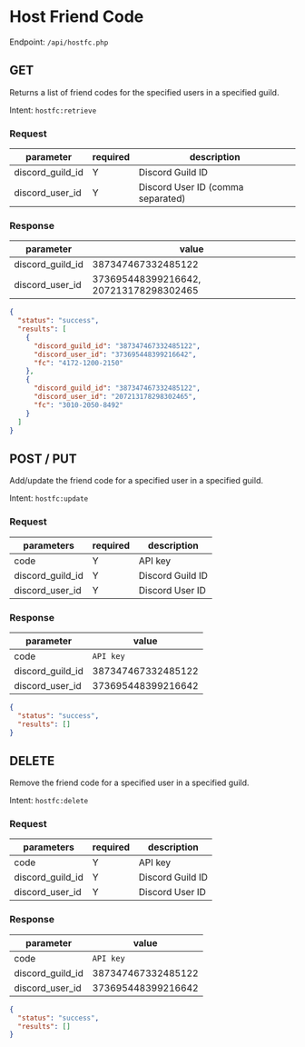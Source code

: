 # Host Friend Code
Endpoint: `/api/hostfc.php`

## GET
Returns a list of friend codes for the specified users in a specified guild.

Intent: `hostfc:retrieve`

### Request

| parameter        | required | description                       |
| ---------------- | -------- | --------------------------------- |
| discord_guild_id | Y        | Discord Guild ID                  |
| discord_user_id  | Y        | Discord User ID (comma separated) |

### Response

| parameter        | value                                  |
| ---------------- | -------------------------------------- |
| discord_guild_id | 387347467332485122                     |
| discord_user_id  | 373695448399216642, 207213178298302465 |

```json
{
  "status": "success",
  "results": [
    {
      "discord_guild_id": "387347467332485122",
      "discord_user_id": "373695448399216642",
      "fc": "4172-1200-2150"
    },
    {
      "discord_guild_id": "387347467332485122",
      "discord_user_id": "207213178298302465",
      "fc": "3010-2050-8492"
    }
  ]
}
```

## POST / PUT
Add/update the friend code for a specified user in a specified guild.

Intent: `hostfc:update`

### Request

| parameters       | required | description      |
| ---------------- | -------- | ---------------- |
| code             | Y        | API key          |
| discord_guild_id | Y        | Discord Guild ID |
| discord_user_id  | Y        | Discord User ID  |

### Response

| parameter        | value              |
| ---------------- | ------------------ |
| code             | `API key`          |
| discord_guild_id | 387347467332485122 |
| discord_user_id  | 373695448399216642 |

```json
{
  "status": "success",
  "results": []
}
```

## DELETE
Remove the friend code for a specified user in a specified guild.

Intent: `hostfc:delete`

### Request

| parameters       | required | description      |
| ---------------- | -------- | ---------------- |
| code             | Y        | API key          |
| discord_guild_id | Y        | Discord Guild ID |
| discord_user_id  | Y        | Discord User ID  |

### Response

| parameter        | value              |
| ---------------- | ------------------ |
| code             | `API key`          |
| discord_guild_id | 387347467332485122 |
| discord_user_id  | 373695448399216642 |

```json
{
  "status": "success",
  "results": []
}
```
